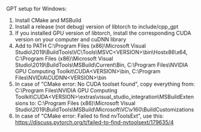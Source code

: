 GPT setup for Windows:
1. Install CMake and MSBuild
2. Install a release (not debug) version of libtorch to include/cpp_gpt
3. If you installed GPU version of libtorch, install the corresponding CUDA version on your computer and cuDNN library
4. Add to PATH C:\Program Files (x86)\Microsoft Visual Studio\2019\BuildTools\VC\Tools\MSVC\<VERSION>\bin\Hostx86\x64, C:\Program Files (x86)\Microsoft Visual Studio\2019\BuildTools\MSBuild\Current\Bin, C:\Program Files\NVIDIA GPU Computing Toolkit\CUDA\<VERSION>\bin, C:\Program Files\NVIDIA\CUDNN\<VERSION>\bin
5. In case of "CMake error: No CUDA toolset found", copy everything from: C:\Program Files\NVIDIA GPU Computing Toolkit\CUDA\<VERSION>\extras\visual_studio_integration\MSBuildExtensions to: C:\Program Files (x86)\Microsoft Visual Studio\2019\BuildTools\MSBuild\Microsoft\VC\v160\BuildCustomizations
6. In case of "CMake error: Failed to find nvToolsExt", use this: https://discuss.pytorch.org/t/failed-to-find-nvtoolsext/179635/4
